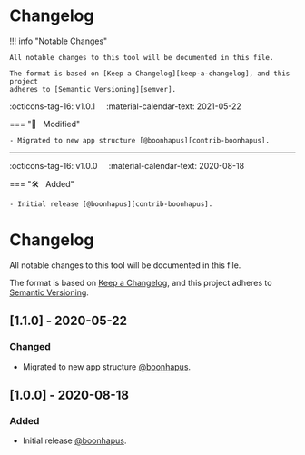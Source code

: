 # Changelog

!!! info "Notable Changes"

    All notable changes to this tool will be documented in this file.

    The format is based on [Keep a Changelog][keep-a-changelog], and this project
    adheres to [Semantic Versioning][semver].

:octicons-tag-16: v1.0.1 &nbsp; &nbsp; :material-calendar-text: 2021-05-22

=== ":wrench: &nbsp; Modified"

    - Migrated to new app structure [@boonhapus][contrib-boonhapus].

---

:octicons-tag-16: v1.0.0 &nbsp; &nbsp; :material-calendar-text: 2020-08-18

=== ":hammer_and_wrench: &nbsp; Added"

    - Initial release [@boonhapus][contrib-boonhapus].


[keep-a-changelog]: https://keepachangelog.com/en/1.0.0/
[semver]: https://semver.org/spec/v2.0.0.html
[contrib-boonhapus]: https://github.com/boonhapus






# Changelog

All notable changes to this tool will be documented in this file.

The format is based on [Keep a Changelog][keep-a-changelog], and this project adheres
to [Semantic Versioning][semver].

## [1.1.0] - 2020-05-22

### Changed
- Migrated to new app structure [@boonhapus][contrib-boonhapus].

## [1.0.0] - 2020-08-18

### Added
- Initial release [@boonhapus][contrib-boonhapus].


[keep-a-changelog]: https://keepachangelog.com/en/1.0.0/
[semver]: https://semver.org/spec/v2.0.0.html
[contrib-boonhapus]: https://github.com/boonhapus
